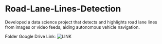 # Road-Lane-Lines-Detection
Developed a data science project that detects and highlights road lane lines from images or video feeds, aiding autonomous vehicle navigation.

Folder Google Drive Link: ![LINK](https://drive.google.com/drive/folders/1of8egK-V9VAU2rYHj55AeARV4QTTIEZ4?usp=sharing)

